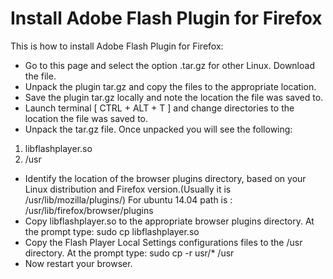 # Install Adobe Flash Plugin for Firefox

This is how to install Adobe Flash Plugin for Firefox:
- Go to this page and select the option .tar.gz for other Linux. Download the file.
- Unpack the plugin tar.gz and copy the files to the appropriate location.
- Save the plugin tar.gz locally and note the location the file was saved to.
- Launch terminal [ CTRL + ALT + T ] and change directories to the location the file was saved to.
- Unpack the tar.gz file. Once unpacked you will see the following:
1) libflashplayer.so
2) /usr
- Identify the location of the browser plugins directory, based on your Linux distribution and Firefox version.(Usually it is /usr/lib/mozilla/plugins/)
For ubuntu 14.04 path is : /usr/lib/firefox/browser/plugins
- Copy libflashplayer.so to the appropriate browser plugins directory. At the prompt type:
sudo cp libflashplayer.so <BrowserPluginsLocation>
- Copy the Flash Player Local Settings configurations files to the /usr directory. At the prompt type:
sudo cp -r usr/* /usr
- Now restart your browser.

